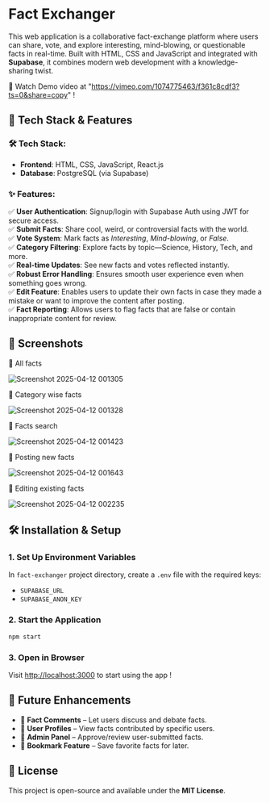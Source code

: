# Fact Exchanger
This web application is a collaborative fact-exchange platform where users can share, vote, and explore interesting, mind-blowing, or questionable facts in real-time. Built with HTML, CSS and JavaScript and integrated with **Supabase**, it combines modern web development with a knowledge-sharing twist.

🎥 Watch Demo video at "https://vimeo.com/1074775463/f361c8cdf3?ts=0&share=copy" !

## 🚀 Tech Stack & Features  

### 🛠 Tech Stack:
- **Frontend**: HTML, CSS, JavaScript, React.js
- **Database**: PostgreSQL (via Supabase) 

### ✨ Features:
 ✅ **User Authentication**: Signup/login with Supabase Auth using JWT for secure access.  
 ✅ **Submit Facts**: Share cool, weird, or controversial facts with the world.  
 ✅ **Vote System**: Mark facts as _Interesting_, _Mind-blowing_, or _False_.  
 ✅ **Category Filtering**: Explore facts by topic—Science, History, Tech, and more.  
 ✅ **Real-time Updates**: See new facts and votes reflected instantly.  
 ✅ **Robust Error Handling**: Ensures smooth user experience even when something goes wrong.  
 ✅ **Edit Feature**: Enables users to update their own facts in case they made a mistake or want to improve the content after posting.  
 ✅ **Fact Reporting**: Allows users to flag facts that are false or contain inappropriate content for review.

## 📸 **Screenshots**  

📌 All facts

![Screenshot 2025-04-12 001305](https://github.com/user-attachments/assets/cbe8f8fd-e59f-462c-a0fc-4d265cef7632)

📌 Category wise facts

![Screenshot 2025-04-12 001328](https://github.com/user-attachments/assets/43b25f7f-8a91-4f55-97b8-9f468b8ac22b)

📌 Facts search

![Screenshot 2025-04-12 001423](https://github.com/user-attachments/assets/3bb3899b-a615-4881-b337-cef324f0a9e5)

📌 Posting new facts

![Screenshot 2025-04-12 001643](https://github.com/user-attachments/assets/d4213366-01ce-4842-9f55-e9b9371efabe)

📌 Editing existing facts

![Screenshot 2025-04-12 002235](https://github.com/user-attachments/assets/45b23dd5-d753-43a7-8140-fca09ac13035)

## 🛠 Installation & Setup

### 1. Set Up Environment Variables  
In `fact-exchanger` project directory, create a `.env` file with the required keys:  
- `SUPABASE_URL`  
- `SUPABASE_ANON_KEY`  

### 2. Start the Application
```bash 
npm start
```

### 3. Open in Browser  
Visit [http://localhost:3000](http://localhost:3000) to start using the app !

## 🔮 Future Enhancements
- 🔹 **Fact Comments** – Let users discuss and debate facts.  
- 🔹 **User Profiles** – View facts contributed by specific users.   
- 🔹 **Admin Panel** – Approve/review user-submitted facts.  
- 🔹 **Bookmark Feature** – Save favorite facts for later.

## 📜 License  
This project is open-source and available under the **MIT License**.
